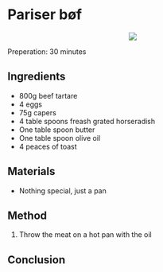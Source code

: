 # Pariser bøf
<p align="center">
<img src="example.png" />
</p>

Preperation: 30 minutes

## Ingredients
* 800g beef tartare
* 4 eggs
* 75g capers
* 4 table spoons freash grated horseradish
* One table spoon butter
* One table spoon olive oil
* 4 peaces of toast

## Materials
* Nothing special, just a pan

## Method
1. Throw the meat on a hot pan with the oil

## Conclusion
